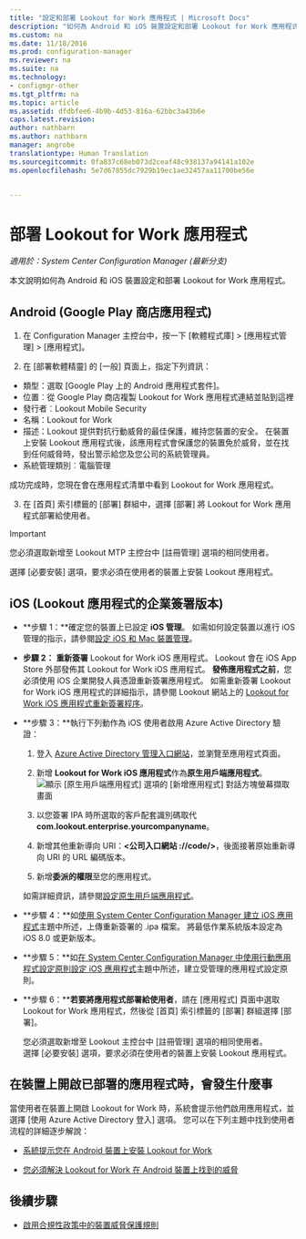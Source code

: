 ```yaml
---
title: "設定和部署 Lookout for Work 應用程式 | Microsoft Docs"
description: "如何為 Android 和 iOS 裝置設定和部署 Lookout for Work 應用程式的指示。"
ms.custom: na
ms.date: 11/18/2016
ms.prod: configuration-manager
ms.reviewer: na
ms.suite: na
ms.technology:
- configmgr-other
ms.tgt_pltfrm: na
ms.topic: article
ms.assetid: dfdbfee6-4b9b-4d53-816a-62bbc3a43b6e
caps.latest.revision: 
author: nathbarn
ms.author: nathbarn
manager: angrobe
translationtype: Human Translation
ms.sourcegitcommit: 0fa837c68eb073d2ceaf48c938137a94141a102e
ms.openlocfilehash: 5e7d67855dc7929b19ec1ae32457aa11700be56e


---
```

# <a name="deploy-lookout-for-work-apps"></a>部署 Lookout for Work 應用程式

*適用於：System Center Configuration Manager (最新分支)*

本文說明如何為 Android 和 iOS 裝置設定和部署 Lookout for Work 應用程式。

## <a name="android-google-play-store-app"></a>Android (Google Play 商店應用程式)
1.  在 Configuration Manager 主控台中，按一下 [軟體程式庫] > [應用程式管理] > [應用程式]。

2.  在 [部署軟體精靈] 的 [一般]  頁面上，指定下列資訊：
  * 類型：選取 [Google Play 上的 Android 應用程式套件]。
  * 位置︰從 Google Play 商店複製 Lookout for Work 應用程式連結並貼到這裡
  * 發行者︰Lookout Mobile Security
  * 名稱：Lookout for Work
  * 描述：Lookout 提供對抗行動威脅的最佳保護，維持您裝置的安全。 在裝置上安裝 Lookout 應用程式後，該應用程式會保護您的裝置免於威脅，並在找到任何威脅時，發出警示給您及您公司的系統管理員。
  * 系統管理類別︰電腦管理

  成功完成時，您現在會在應用程式清單中看到 Lookout for Work 應用程式。

3.  在 [首頁] 索引標籤的 [部署] 群組中，選擇 [部署] 將 Lookout for Work 應用程式部署給使用者。
>[!IMPORTANT]
>您必須選取新增至 Lookout MTP 主控台中 [註冊管理] 選項的相同使用者。

  選擇 [必要安裝] 選項，要求必須在使用者的裝置上安裝 Lookout 應用程式。

## <a name="ios-enterprise-signed-version-of-lookout-app"></a>iOS (Lookout 應用程式的企業簽署版本)

* **步驟 1：**確定您的裝置上已設定 **iOS 管理**。 如需如何設定裝置以進行 iOS 管理的指示，請參閱[設定 iOS 和 Mac 裝置管理]()。

* **步驟 2：** **重新簽署** Lookout for Work iOS 應用程式。 Lookout 會在 iOS App Store 外部發佈其 Lookout for Work iOS 應用程式。 **發佈應用程式之前**，您必須使用 iOS 企業開發人員憑證重新簽署應用程式。 如需重新簽署 Lookout for Work iOS 應用程式的詳細指示，請參閱 Lookout 網站上的 [Lookout for Work iOS 應用程式重新簽署程序](https://personal.support.lookout.com/hc/en-us/articles/114094038714)。


* **步驟 3：**執行下列動作為 iOS 使用者啟用 Azure Active Directory 驗證：
  1.  登入 [Azure Active Directory 管理入口網站](https://manage.windowsazure.com)，並瀏覽至應用程式頁面。
  2.  新增 **Lookout for Work iOS 應用程式**作為**原生用戶端應用程式**。
  ![顯示 [原生用戶端應用程式] 選項的 [新增應用程式] 對話方塊螢幕擷取畫面](../media/aad-add-app.png)

  3. 以您簽署 IPA 時所選取的客戶配套識別碼取代 **com.lookout.enterprise.yourcompanyname**。
  4.  新增其他重新導向 URI：**&lt;公司入口網站 ://code/>**，後面接著原始重新導向 URI 的 URL 編碼版本。
  5.  新增**委派的權限**至您的應用程式。

  如需詳細資訊，請參閱[設定原生用戶端應用程式](https://azure.microsoft.com/en-us/documentation/articles/app-service-mobile-how-to-configure-active-directory-authentication/#optional-configure-a-native-client-application)。


* **步驟 4：**如[使用 System Center Configuration Manager 建立 iOS 應用程式](https://docs.microsoft.com/en-us/sccm/apps/get-started/creating-ios-applications)主題中所述，上傳重新簽署的 .ipa 檔案。 將最低作業系統版本設定為 iOS 8.0 或更新版本。


* **步驟 5：**如[在 System Center Configuration Manager 中使用行動應用程式設定原則設定 iOS 應用程式](https://docs.microsoft.com/en-us/sccm/apps/deploy-use/configure-ios-apps-with-app-configuration-policies)主題中所述，建立受管理的應用程式設定原則。


* **步驟 6：****若要將應用程式部署給使用者**，請在 [應用程式] 頁面中選取 Lookout for Work 應用程式，然後從 [首頁] 索引標籤的 [部署] 群組選擇 [部署]。

  您必須選取新增至 Lookout 主控台中 [註冊管理] 選項的相同使用者。  
選擇 [必要安裝] 選項，要求必須在使用者的裝置上安裝 Lookout 應用程式。

## <a name="what-happens-when-the-deployed-app-is-opened-on-the-device"></a>在裝置上開啟已部署的應用程式時，會發生什麼事




當使用者在裝置上開啟 Lookout for Work 時，系統會提示他們啟用應用程式，並選擇 [使用 Azure Active Directory 登入] 選項。 您可以在下列主題中找到使用者流程的詳細逐步解說：

* [系統提示您在 Android 裝置上安裝 Lookout for Work](http://docs.microsoft.com/intune/enduser/you-are-prompted-to-install-lookout-for-work-android)

* [您必須解決 Lookout for Work 在 Android 裝置上找到的威脅](http://docs.microsoft.com/intune/enduser/you-need-to-resolve-a-threat-found-by-lookout-for-work-android)

## <a name="next-steps"></a>後續步驟
* [啟用合規性政策中的裝置威脅保護規則](enable-device-threat-protection-rule-compliance-policy.md)



<!--HONumber=Jan17_HO4-->


